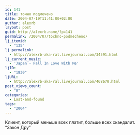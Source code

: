 ```yaml
---
id: 141
title: точно подмечено
date: 2004-07-19T11:41:00+02:00
author: alexrb
layout: post
guid: http://alexrb.name/?p=141
permalink: /2004/07/tochno-podmecheno/
lj_itemid:
  - "135"
lj_permalink:
  - http://alexrb-aka-ral.livejournal.com/34591.html
lj_current_music:
  - 'Japan - Fall In Love With Me'
ljID:
  - "1830"
ljURL:
  - http://alexrb-aka-ral.livejournal.com/468670.html
post_views_count:
  - "0"
categories:
  - Lost-and-found
tags:
  - "2004"
---
```

Клиент, который меньше всех платит, больше всех скандалит.  
&#8220;Закон Дру&#8221;
